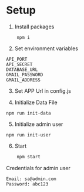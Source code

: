 # Setup

1. Install packages   
```
    npm i
```
2. Set environment variables
```
API_PORT
API_SECRET
DATABASE_URL
GMAIL_PASSWORD
GMAIL_ADDRESS
````

3. Set APP Url in config.js

4. Initialize Data File

```
npm run init-data
```

5. Initialize admin user
```
npm run init-user
```
6. Start
```bash
    npm start
```

Credentials for admin user
```
Email: sa@admin.com
Password: abc123
```


